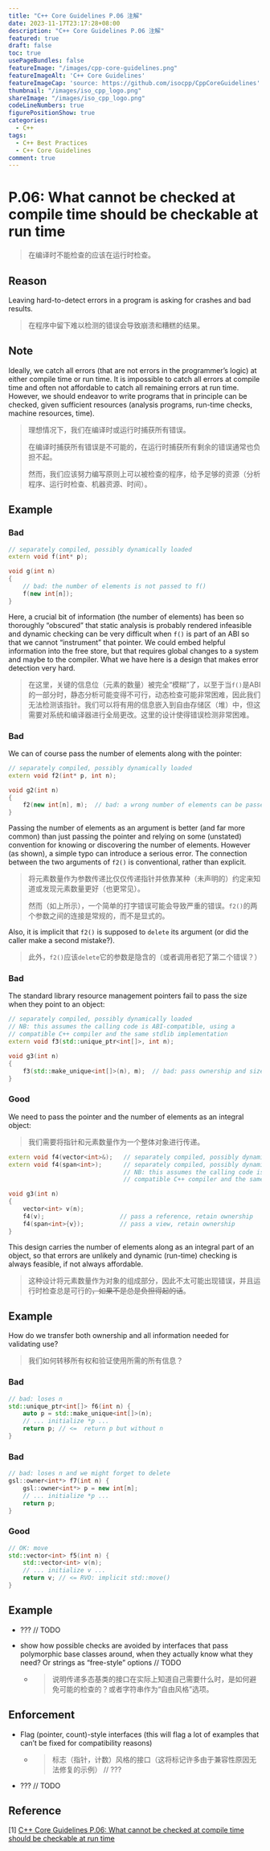 ```yaml
---
title: "C++ Core Guidelines P.06 注解"
date: 2023-11-17T23:17:28+08:00
description: "C++ Core Guidelines P.06 注解"
featured: true
draft: false
toc: true
usePageBundles: false
featureImage: "/images/cpp-core-guidelines.png"
featureImageAlt: 'C++ Core Guidelines'
featureImageCap: 'source: https://github.com/isocpp/CppCoreGuidelines'
thumbnail: "/images/iso_cpp_logo.png"
shareImage: "/images/iso_cpp_logo.png"
codeLineNumbers: true
figurePositionShow: true
categories:
  - C++
tags:
  - C++ Best Practices
  - C++ Core Guidelines
comment: true
---
```


# P.06: What cannot be checked at compile time should be checkable at run time

>在编译时不能检查的应该在运行时检查。

## Reason

Leaving hard-to-detect errors in a program is asking for crashes and bad results.

> 在程序中留下难以检测的错误会导致崩溃和糟糕的结果。

## Note

Ideally, we catch all errors (that are not errors in the programmer’s logic) at either compile time or run time. It is impossible to catch all errors at compile time and often not affordable to catch all remaining errors at run time. However, we should endeavor to write programs that in principle can be checked, given sufficient resources (analysis programs, run-time checks, machine resources, time).

> 理想情况下，我们在编译时或运行时捕获所有错误。
>
> 在编译时捕获所有错误是不可能的，在运行时捕获所有剩余的错误通常也负担不起。
>
> 然而，我们应该努力编写原则上可以被检查的程序，给予足够的资源（分析程序、运行时检查、机器资源、时间）。

## Example

### Bad

```c++
// separately compiled, possibly dynamically loaded
extern void f(int* p);

void g(int n)
{
    // bad: the number of elements is not passed to f()
    f(new int[n]);
}
```

Here, a crucial bit of information (the number of elements) has been so thoroughly “obscured” that static analysis is probably rendered infeasible and dynamic checking can be very difficult when `f()` is part of an ABI so that we cannot “instrument” that pointer. We could embed helpful information into the free store, but that requires global changes to a system and maybe to the compiler. What we have here is a design that makes error detection very hard.

> 在这里，关键的信息位（元素的数量）被完全“模糊”了，以至于当`f()`是ABI的一部分时，静态分析可能变得不可行，动态检查可能非常困难，因此我们无法检测该指针。我们可以将有用的信息嵌入到自由存储区（堆）中，但这需要对系统和编译器进行全局更改。这里的设计使得错误检测非常困难。

### Bad

We can of course pass the number of elements along with the pointer:

```c++
// separately compiled, possibly dynamically loaded
extern void f2(int* p, int n);

void g2(int n)
{
    f2(new int[n], m);  // bad: a wrong number of elements can be passed to f()
}
```

Passing the number of elements as an argument is better (and far more common) than just passing the pointer and relying on some (unstated) convention for knowing or discovering the number of elements. However (as shown), a simple typo can introduce a serious error. The connection between the two arguments of `f2()` is conventional, rather than explicit.

> 将元素数量作为参数传递比仅仅传递指针并依靠某种（未声明的）约定来知道或发现元素数量更好（也更常见）。
>
> 然而（如上所示），一个简单的打字错误可能会导致严重的错误。`f2()`的两个参数之间的连接是常规的，而不是显式的。

Also, it is implicit that `f2()` is supposed to `delete` its argument (or did the caller make a second mistake?).

> 此外，`f2()`应该`delete`它的参数是隐含的（或者调用者犯了第二个错误？）

### Bad

The standard library resource management pointers fail to pass the size when they point to an object:

```c++
// separately compiled, possibly dynamically loaded
// NB: this assumes the calling code is ABI-compatible, using a
// compatible C++ compiler and the same stdlib implementation
extern void f3(std::unique_ptr<int[]>, int n);

void g3(int n)
{
    f3(std::make_unique<int[]>(n), m);	// bad: pass ownership and size separately
}
```

### Good

We need to pass the pointer and the number of elements as an integral object:

> 我们需要将指针和元素数量作为一个整体对象进行传递。

```c++
extern void f4(vector<int>&);   // separately compiled, possibly dynamically loaded
extern void f4(span<int>);      // separately compiled, possibly dynamically loaded
                                // NB: this assumes the calling code is ABI-compatible, using a
                                // compatible C++ compiler and the same stdlib implementation

void g3(int n)
{
    vector<int> v(n);
    f4(v);                     // pass a reference, retain ownership
    f4(span<int>{v});          // pass a view, retain ownership
}
```

This design carries the number of elements along as an integral part of an object, so that errors are unlikely and dynamic (run-time) checking is always feasible, if not always affordable.

> 这种设计将元素数量作为对象的组成部分，因此不太可能出现错误，并且运行时检查总是可行的~~，如果不是总是负担得起的话~~。

## Example

How do we transfer both ownership and all information needed for validating use?

> 我们如何转移所有权和验证使用所需的所有信息？

### Bad

```c++
// bad: loses n
std::unique_ptr<int[]> f6(int n) {
    auto p = std::make_unique<int[]>(n);
    // ... initialize *p ...
    return p; // <=  return p but without n
}
```

### Bad

```c++
// bad: loses n and we might forget to delete
gsl::owner<int*> f7(int n) {
    gsl::owner<int*> p = new int[n];
    // ... initialize *p ...
    return p;
}
```

### Good


```c++
// OK: move
std::vector<int> f5(int n) {
    std::vector<int> v(n);
    // ... initialize v ...
    return v; // <= RVO: implicit std::move()
}
```

## Example

- ??? // TODO

- show how possible checks are avoided by interfaces that pass polymorphic base classes around, when they actually know what they need? Or strings as “free-style” options // TODO

  - > 说明传递多态基类的接口在实际上知道自己需要什么时，是如何避免可能的检查的？或者字符串作为“自由风格”选项。

## Enforcement

- Flag (pointer, count)-style interfaces (this will flag a lot of examples that can’t be fixed for compatibility reasons)

  - > 标志（指针，计数）风格的接口（这将标记许多由于兼容性原因无法修复的示例） // ???

- ??? // TODO

## Reference

[1] [C++ Core Guidelines P.06: What cannot be checked at compile time should be checkable at run time](https://isocpp.github.io/CppCoreGuidelines/CppCoreGuidelines#p6-what-cannot-be-checked-at-compile-time-should-be-checkable-at-run-time)
